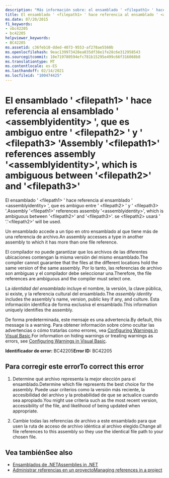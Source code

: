 ```yaml
---
description: "Más información sobre: el ensamblado ' <filepath1> ' hace referencia al ensamblado ' <assemblyidentity> ', que es ambiguo entre ' <filepath2> ' y ' <filepath3> '"
title: El ensamblado ' <filepath1> ' hace referencia al ensamblado ' <assemblyidentity> ', que es ambiguo entre ' <filepath2> ' y ' <filepath3> '
ms.date: 07/20/2015
f1_keywords:
- vbc42205
- bc42205
helpviewer_keywords:
- BC42205
ms.assetid: c36feb10-dded-4073-9553-af278ae5560b
ms.openlocfilehash: 9eac139973428ea035df38e1fe28c6e312958543
ms.sourcegitcommit: 10e719780594efc781b15295e499c66f316068b8
ms.translationtype: MT
ms.contentlocale: es-ES
ms.lasthandoff: 02/14/2021
ms.locfileid: "100474425"
---
```

# <a name="assembly-filepath1-references-assembly-assemblyidentity-which-is-ambiguous-between-filepath2-and-filepath3"></a><span data-ttu-id="0b339-103">El ensamblado ' \<filepath1> ' hace referencia al ensamblado ' \<assemblyidentity> ', que es ambiguo entre ' \<filepath2> ' y ' \<filepath3> '</span><span class="sxs-lookup"><span data-stu-id="0b339-103">Assembly '\<filepath1>' references assembly '\<assemblyidentity>', which is ambiguous between '\<filepath2>' and '\<filepath3>'</span></span>

<span data-ttu-id="0b339-104">El ensamblado ' \<filepath1> ' hace referencia al ensamblado ' \<assemblyidentity> ', que es ambiguo entre ' \<filepath2> ' y ' \<filepath3> '.</span><span class="sxs-lookup"><span data-stu-id="0b339-104">Assembly '\<filepath1>' references assembly '\<assemblyidentity>', which is ambiguous between '\<filepath2>' and '\<filepath3>'.</span></span> <span data-ttu-id="0b339-105">se \<filepath2> usará ' '.</span><span class="sxs-lookup"><span data-stu-id="0b339-105">'\<filepath2>' will be used.</span></span>  
  
 <span data-ttu-id="0b339-106">Un ensamblado accede a un tipo en otro ensamblado al que tiene más de una referencia de archivo.</span><span class="sxs-lookup"><span data-stu-id="0b339-106">An assembly accesses a type in another assembly to which it has more than one file reference.</span></span>  
  
 <span data-ttu-id="0b339-107">El compilador no puede garantizar que los archivos de las diferentes ubicaciones contengan la misma versión del mismo ensamblado.</span><span class="sxs-lookup"><span data-stu-id="0b339-107">The compiler cannot guarantee that the files at the different locations hold the same version of the same assembly.</span></span> <span data-ttu-id="0b339-108">Por lo tanto, las referencias de archivo son ambiguas y el compilador debe seleccionar una.</span><span class="sxs-lookup"><span data-stu-id="0b339-108">Therefore, the file references are ambiguous and the compiler must select one.</span></span>  
  
 <span data-ttu-id="0b339-109">La *identidad del ensamblado* incluye el nombre, la versión, la clave pública, si existe, y la referencia cultural del ensamblado.</span><span class="sxs-lookup"><span data-stu-id="0b339-109">The *assembly identity* includes the assembly's name, version, public key if any, and culture.</span></span> <span data-ttu-id="0b339-110">Esta información identifica de forma exclusiva el ensamblado.</span><span class="sxs-lookup"><span data-stu-id="0b339-110">This information uniquely identifies the assembly.</span></span>  
  
 <span data-ttu-id="0b339-111">De forma predeterminada, este mensaje es una advertencia.</span><span class="sxs-lookup"><span data-stu-id="0b339-111">By default, this message is a warning.</span></span> <span data-ttu-id="0b339-112">Para obtener información sobre cómo ocultar las advertencias o cómo tratarlas como errores, vea [Configuring Warnings in Visual Basic](/visualstudio/ide/configuring-warnings-in-visual-basic).</span><span class="sxs-lookup"><span data-stu-id="0b339-112">For information on hiding warnings or treating warnings as errors, see [Configuring Warnings in Visual Basic](/visualstudio/ide/configuring-warnings-in-visual-basic).</span></span>  
  
 <span data-ttu-id="0b339-113">**Identificador de error:** BC42205</span><span class="sxs-lookup"><span data-stu-id="0b339-113">**Error ID:** BC42205</span></span>  
  
## <a name="to-correct-this-error"></a><span data-ttu-id="0b339-114">Para corregir este error</span><span class="sxs-lookup"><span data-stu-id="0b339-114">To correct this error</span></span>  
  
1. <span data-ttu-id="0b339-115">Determine qué archivo representa la mejor elección para el ensamblado.</span><span class="sxs-lookup"><span data-stu-id="0b339-115">Determine which file represents the best choice for the assembly.</span></span> <span data-ttu-id="0b339-116">Puede usar criterios como la versión más reciente, la accesibilidad del archivo y la probabilidad de que se actualice cuando sea apropiado.</span><span class="sxs-lookup"><span data-stu-id="0b339-116">You might use criteria such as the most recent version, accessibility of the file, and likelihood of being updated when appropriate.</span></span>  
  
2. <span data-ttu-id="0b339-117">Cambie todas las referencias de archivo a este ensamblado para que usen la ruta de acceso de archivo idéntica al archivo elegido.</span><span class="sxs-lookup"><span data-stu-id="0b339-117">Change all file references to this assembly so they use the identical file path to your chosen file.</span></span>  
  
## <a name="see-also"></a><span data-ttu-id="0b339-118">Vea también</span><span class="sxs-lookup"><span data-stu-id="0b339-118">See also</span></span>

- [<span data-ttu-id="0b339-119">Ensamblados de .NET</span><span class="sxs-lookup"><span data-stu-id="0b339-119">Assemblies in .NET</span></span>](../../standard/assembly/index.md)
- [<span data-ttu-id="0b339-120">Administrar referencias en un proyecto</span><span class="sxs-lookup"><span data-stu-id="0b339-120">Managing references in a project</span></span>](/visualstudio/ide/managing-references-in-a-project)
